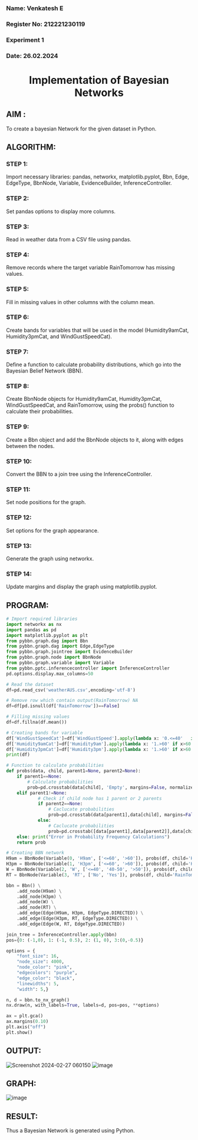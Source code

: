 <H3>Name: Venkatesh E</H3>
<H3>Register No: 212221230119</H3>
<H3>Experiment 1</H3>
<H3>Date: 26.02.2024</H3>
<H1 ALIGN=CENTER> Implementation of Bayesian Networks</H1>

## AIM :
To create a bayesian Network for the given dataset in Python.

## ALGORITHM:
### STEP 1:
Import necessary libraries: pandas, networkx, matplotlib.pyplot, Bbn, Edge, EdgeType, BbnNode, Variable, EvidenceBuilder, InferenceController.
### STEP 2:
Set pandas options to display more columns.
### STEP 3:
Read in weather data from a CSV file using pandas.
### STEP 4:
Remove records where the target variable RainTomorrow has missing values.
### STEP 5:
Fill in missing values in other columns with the column mean.
### STEP 6:
Create bands for variables that will be used in the model (Humidity9amCat, Humidity3pmCat, and WindGustSpeedCat).
### STEP 7:
Define a function to calculate probability distributions, which go into the Bayesian Belief Network (BBN).
### STEP 8:
Create BbnNode objects for Humidity9amCat, Humidity3pmCat, WindGustSpeedCat, and RainTomorrow, using the probs() function to calculate their probabilities.
### STEP 9:
Create a Bbn object and add the BbnNode objects to it, along with edges between the nodes.
### STEP 10:
Convert the BBN to a join tree using the InferenceController.
### STEP 11:
Set node positions for the graph.
### STEP 12:
Set options for the graph appearance.
### STEP 13:
Generate the graph using networkx.
### STEP 14:
Update margins and display the graph using matplotlib.pyplot.

## PROGRAM:
```python
# Import required libraries
import networkx as nx
import pandas as pd
import matplotlib.pyplot as plt
from pybbn.graph.dag import Bbn
from pybbn.graph.dag import Edge,EdgeType
from pybbn.graph.jointree import EvidenceBuilder
from pybbn.graph.node import BbnNode
from pybbn.graph.variable import Variable
from pybbn.pptc.inferencecontroller import InferenceController
pd.options.display.max_columns=50

# Read the dataset
df=pd.read_csv('weatherAUS.csv',encoding='utf-8')

# Remove row which contain output(RainTomorrow) NA
df=df[pd.isnull(df['RainTomorrow'])==False]

# Filling missing values
df=df.fillna(df.mean())

# Creating bands for variable
df['WindGustSpeedCat']=df['WindGustSpeed'].apply(lambda x: '0.<=40'   if x<=40 else '1.40-50' if 40<x<=50 else '2.>50')
df['Humidity9amCat']=df['Humidity9am'].apply(lambda x: '1.>60' if x>60 else '0.<=60')
df['Humidity3pmCat']=df['Humidity3pm'].apply(lambda x: '1.>60' if x>60 else '0.<=60')
print(df)

# Function to calculate probabilities
def probs(data, child, parent1=None, parent2=None):
    if parent1==None:
        # Calculate probabilities
        prob=pd.crosstab(data[child], 'Empty', margins=False, normalize='columns').sort_index().to_numpy().reshape(-1).tolist()
    elif parent1!=None:
            # Check if child node has 1 parent or 2 parents
            if parent2==None:
                # Caclucate probabilities
                prob=pd.crosstab(data[parent1],data[child], margins=False, normalize='index').sort_index().to_numpy().reshape(-1).tolist()
            else:
                # Caclucate probabilities
                prob=pd.crosstab([data[parent1],data[parent2]],data[child], margins=False, normalize='index').sort_index().to_numpy().reshape(-1).tolist()
    else: print("Error in Probability Frequency Calculations")
    return prob

# Creating BBN network
H9am = BbnNode(Variable(0, 'H9am', ['<=60', '>60']), probs(df, child='Humidity9amCat'))
H3pm = BbnNode(Variable(1, 'H3pm', ['<=60', '>60']), probs(df, child='Humidity3pmCat', parent1='Humidity9amCat'))
W = BbnNode(Variable(2, 'W', ['<=40', '40-50', '>50']), probs(df, child='WindGustSpeedCat'))
RT = BbnNode(Variable(3, 'RT', ['No', 'Yes']), probs(df, child='RainTomorrow', parent1='Humidity3pmCat', parent2='WindGustSpeedCat'))

bbn = Bbn() \
    .add_node(H9am) \
    .add_node(H3pm) \
    .add_node(W) \
    .add_node(RT) \
    .add_edge(Edge(H9am, H3pm, EdgeType.DIRECTED)) \
    .add_edge(Edge(H3pm, RT, EdgeType.DIRECTED)) \
    .add_edge(Edge(W, RT, EdgeType.DIRECTED))

join_tree = InferenceController.apply(bbn)
pos={0: (-1,0), 1: (-1, 0.5), 2: (1, 0), 3:(0,-0.5)}

options = {
    "font_size": 16,
    "node_size": 4000,
    "node_color": "pink",
    "edgecolors": "purple",
    "edge_color": "black",
    "linewidths": 5,
    "width": 5,}

n, d = bbn.to_nx_graph()
nx.draw(n, with_labels=True, labels=d, pos=pos, **options)

ax = plt.gca()
ax.margins(0.10)
plt.axis("off")
plt.show()
```

## OUTPUT:
![Screenshot 2024-02-27 060150](https://github.com/Venkatigi/Ex1-AAI/assets/94154252/e75a9c63-b4c3-4921-b767-de1cc0215d7c)
![image](https://github.com/Venkatigi/Ex1-AAI/assets/94154252/97f83b71-07cb-43be-af77-3d445d7d30f0)

## GRAPH:
![image](https://github.com/Venkatigi/Ex1-AAI/assets/94154252/300aa8e5-549e-48ec-a44f-c71f416b7abe)

## RESULT:
Thus a Bayesian Network is generated using Python.



